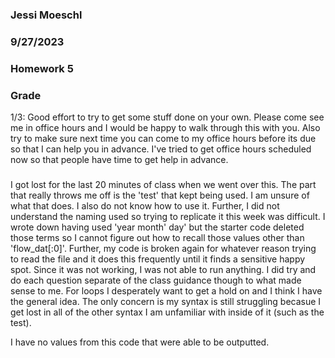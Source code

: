 ### Jessi Moeschl
### 9/27/2023
### Homework 5

### Grade 
1/3: Good effort to try to get some stuff done on your own. Please come see me in office hours and I would be happy to walk through this with you. Also try to make sure next time you can come to my office hours before its due so that I can help you in advance. I've tried to get office hours scheduled now so that people have time to get help in advance. 
###

I got lost for the last 20 minutes of class when we went over this.  The part that really throws me off is the 'test' that kept being used.  I am unsure of what that does.  I also do not know how to use it.  Further, I did not understand the naming used so trying to replicate it this week was difficult.  I wrote down having used 'year month' day' but the starter code deleted those terms so I cannot figure out how to recall those values other than 'flow_dat[:0]'.  Further, my code is broken again for whatever reason trying to read the file and it does this frequently until it finds a sensitive happy spot.  Since it was not working, I was not able to run anything.  I did try and do each question separate of the class guidance though to what made sense to me.  For loops I desperately want to get a hold on and I think I have the general idea.  The only concern is my syntax is still struggling becasue I get lost in all of the other syntax I am unfamiliar with inside of it (such as the test).

I have no values from this code that were able to be outputted.
